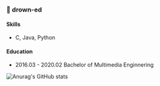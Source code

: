 ### 🧇 drown-ed 

#### Skills
- C, Java, Python

#### Education
- 2016.03 - 2020.02 Bachelor of Multimedia Enginnering  




![Anurag's GitHub stats](https://github-readme-stats.vercel.app/api?username=drown-ed&show_icons=true&theme=graywhite)

